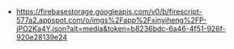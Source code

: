 - https://firebasestorage.googleapis.com/v0/b/firescript-577a2.appspot.com/o/imgs%2Fapp%2Fxinyiheng%2FP-jPO2Ka4Y.json?alt=media&token=b8236bdc-6a46-4f51-926f-920e28139e24
